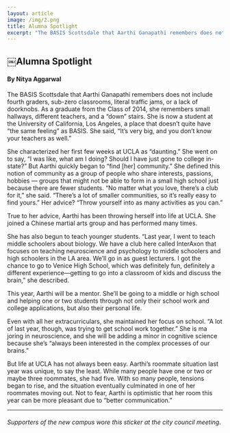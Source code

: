 ```yaml
---
layout: article
image: /img/2.png
title: Alumna Spotlight
excerpt: "The BASIS Scottsdale that Aarthi Ganapathi remembers does not include fourth graders, sub-zero classrooms, literal traffic jams, or a lack of doorknobs. As a graduate from the Class of 2014, she remembers small hallways, different teachers, and a 'down' stairs."
---
```


<h2>￼Alumna Spotlight</h2>
<h4>By Nitya Aggarwal</h4>

The BASIS Scottsdale that Aarthi Ganapathi remembers does not include fourth graders, sub-zero classrooms, literal traffic jams, or a lack of doorknobs. As a graduate from the Class of 2014, she remembers small hallways, different teachers, and a “down” stairs. She is now a student at the University of California, Los Angeles, a place that doesn’t quite have “the same feeling” as BASIS. She said, “It’s very big, and you don’t know your teachers as well.”

She characterized her first few weeks at UCLA as “daunting.” She went on to say, “I was like, what am I doing? Should I have just gone to college in-state?” But Aarthi quickly began to “find [her] community.” She defined this notion of community as a group of people who share interests, passions, hobbies — groups that might not be able to form in a small high school just because there are fewer students. “No matter what you love, there’s a club for it,” she said. “There’s a lot of smaller communities, so it’s really easy to find yours.” Her advice? “Throw yourself into as many activities as you can.”

True to her advice, Aarthi has been throwing herself into life at UCLA. She joined a Chinese martial arts group and has performed many times.

She has also begun to teach younger students. “Last year, I went to teach middle schoolers about biology. We have a club here called InterAxon that focuses on teaching neuroscience and psychology to middle schoolers and high schoolers in the LA area. We’ll go in as guest lecturers. I got the chance to go to Venice High School, which was definitely fun, definitely a different experience—getting to go into a classroom of kids and discuss the brain,” she described.

This year, Aarthi will be a mentor. She’ll be going to a middle or high school and helping one or two students through not only their school work and college applications, but also their personal life.

Even with all her extracurriculars, she maintained her focus on school. “A lot of last year, though, was trying to get school work together.” She is ma joring in neuroscience, and she will be adding a minor in cognitive science because she’s “always been interested in the complex processes of our brains.”

But life at UCLA has not always been easy. Aarthi’s roommate situation last year was unique, to say the least. While many people have one or two or maybe three roommates, she had five. With so many people, tensions began to rise, and the situation eventually culminated in one of her roommates moving out. Not to fear, Aarthi is optimistic that her room this year can be more pleasant due to “better communication.”

<hr style="border-color:#7D7D7D;height:0.5px;">

<h6>Supporters of the new campus wore this sticker at the city council meeting.</h6>
